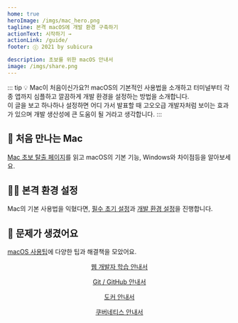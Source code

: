 ```yaml
---
home: true
heroImage: /imgs/mac_hero.png
tagline: 본격 macOS에 개발 환경 구축하기
actionText: 시작하기 →
actionLink: /guide/
footer: ⓒ 2021 by subicura

description: 초보를 위한 macOS 안내서
image: /imgs/share.png
---
```


::: tip 💡 Mac이 처음이신가요?!
macOS의 기본적인 사용법을 소개하고 터미널부터 각종 앱까지 심플하고 깔끔하게 개발 환경을 설정하는 방법을 소개합니다.  
이 글을 보고 하나하나 설정하면 어디 가서 발표할 때 고오오급 개발자처럼 보이는 효과가 있으며 개발 생산성에 큰 도움이 될 거라고 생각합니다.
:::

<div class="features">
  <div class="feature">
    <h2>👶 처음 만나는 Mac</h2>
    <p>
      <p><a href="./guide">Mac 초보 탈출 페이지</a>를 읽고 macOS의 기본 기능, Windows와 차이점등을 알아보세요.</p>
    </p>
  </div>
  <div class="feature">
    <h2>🧑‍💻 본격 환경 설정</h2>
    <p>
      Mac의 기본 사용법을 익혔다면, <a href="./setup">필수 초기 설정</a>과 <a href="./dev">개발 환경 설정</a>을 진행합니다.
    </p>
  </div>
  <div class="feature">
    <h2>🚀 문제가 생겼어요</h2>
    <p>
      <a href="/mac/tip">macOS 사용팁</a>에 다양한 팁과 해결책을 모았어요.
    </p>
  </div>
</div>

<div class="features features-4" style="align-items: center">
  <div class="feature" style="text-align: center">
    <a href="https://subicura.com/2021/06/27/study-guide.html">
      <img :src="$withBase('/imgs/web_hero.png')" />
      <p style="margin-top: 0">웹 개발자 학습 안내서</p>
    </a>
  </div>
  <div class="feature" style="text-align: center">
    <a href="https://subicura.com/git/">
      <img :src="$withBase('/imgs/git_hero.png')" />
      <p style="margin-top: 0">Git / GitHub 안내서</p>
    </a>
  </div>
  <div class="feature" style="text-align: center">
    <a href="https://subicura.com/2017/01/19/docker-guide-for-beginners-1.html">
      <img :src="$withBase('/imgs/docker_hero.png')" />
      <p style="margin-top: 0">도커 안내서</p>
    </a>
  </div>
  <div class="feature" style="text-align: center">
    <a href="https://subicura.com/k8s/">
      <img :src="$withBase('/imgs/k8s_hero.png')" />
      <p style="margin-top: 0">쿠버네티스 안내서</p>
    </a>
  </div>
</div>
